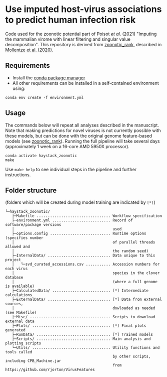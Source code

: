 # Use imputed host-virus associations to predict human infection risk

Code used for the zoonotic potential part of Poisot _et al._ (2021) "Imputing the mammalian virome with linear filtering and singular value decomposition". This repository is derived from [zoonotic_rank](https://github.com/Nardus/zoonotic_rank), described in [Mollentze et al. (2020)](https://doi.org/10.1101/2020.11.12.379917).


## Requirements
- Install the [conda package manager](https://conda.io/)
- All other requirements can be installed in a self-contained environment using:
```
conda env create -f environment.yml
```


## Usage

The commands below will repeat all analyses described in the manuscript. Note that making predictions for novel viruses is not currently possible with these models, but can be done with the original genome feature-based models (see [zoonotic_rank](https://github.com/Nardus/zoonotic_rank)). Running the full pipeline will take several days (approximately 1 week on a 16-core AMD 5950X processor). 
```
conda activate haystack_zoonotic
make
```

Use `make help` to see individual steps in the pipeline and further instructions. 


## Folder structure
(folders which will be created during model training are indicated by `[*]`)

```
└─haystack_zoonotic/
   ├─Makefile ................................. Workflow specification
   ├─environment.yml .......................... Record of software/package versions 
   │                                            used
   ├─options.config ........................... Runtime options (specifies number
   │                                            of parallel threads allowed and 
   │                                            the random seed)
   ├─InternalData/ ............................ Data unique to this project
   │   └─svd_curated_accessions.csv ........... Accession numbers for each virus  
   │                                            species in the clover database
   │                                            (where a full genome is available)
   ├─CalculatedData/ .......................... [*] Intermediate calculations 
   ├─ExternalData/ ............................ [*] Data from external sources, 
   │                                            dowloaded as needed (see Makefile)
   ├─Misc/ .................................... Scripts to download external data
   ├─Plots/ ................................... [*] Final plots generated
   ├─RunData/ ................................. [*] Trained models
   ├─Scripts/ ................................. Main analysis and plotting scripts
   └─Utils/ ................................... Utility functions and tools called 
                                                by other scripts, including CPB_Machine.jar
                                                from https://github.com/rjorton/VirusFeatures
```
